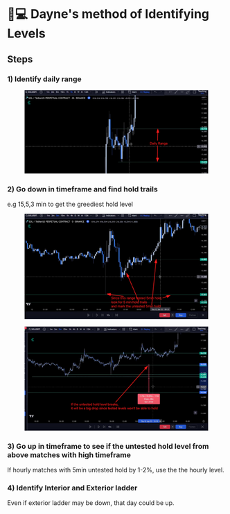 # 🧑💻 Dayne's method of Identifying Levels



## Steps

### 1) Identify daily range

<figure><img src="../../.gitbook/assets/image (21).png" alt=""><figcaption></figcaption></figure>

### 2) Go down in timeframe and find hold trails

e.g 15,5,3 min to get the greediest hold level

<figure><img src="../../.gitbook/assets/image.png" alt=""><figcaption></figcaption></figure>

<figure><img src="../../.gitbook/assets/image (5).png" alt=""><figcaption></figcaption></figure>

### 3) Go up in timeframe to see if the untested hold level from above matches with high timeframe

If hourly matches with 5min untested hold by 1-2%, use the the hourly level.

### 4) Identify Interior and Exterior ladder

Even if exterior ladder may be down, that day could be up.


